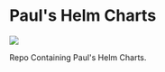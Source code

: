 # Paul's Helm Charts

[![](https://github.com/helm/charts-repo-actions-demo/workflows/Release%20Charts/badge.svg?branch=master)](https://github.com/paulczar/charts)

Repo Containing Paul's Helm Charts.
